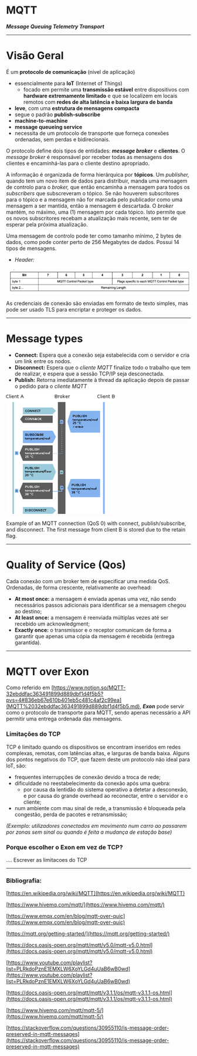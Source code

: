 # MQTT

***Message Queuing Telemetry Transport***

---

# Visão Geral

É um **protocolo de comunicação** (nível de aplicação)

- essencialmente para **IoT** (Internet of Things)
    - focado em permite uma **transmissão estável** entre dispositivos com **hardware extremamente limitado** e que se localizem em locais remotos com **redes de alta latência e baixa largura de banda**
- **leve**, com uma **estrutura de mensagens compacta**
- segue o padrão **publish-subscribe**
- **machine-to-machine**
- **message queueing service**
- necessita de um protocolo de transporte que forneça conexões ordenadas, sem perdas e bidirecionais.

O protocolo define dois tipos de entidades: ***message broker*** e **clientes**. O *message broker* é responsável por receber todas as mensagens dos clientes e encaminhá-las para o cliente destino apropriado. 

A informação é organizada de forma hierárquica por **tópicos**. Um *publisher,* quando tem um novo item de dados para distribuir, manda uma mensagem de controlo para o *broker,* que então encaminha a mensagem para todos os *subscribers* que subscreveram o tópico. Se não houverem subscritores para o tópico e a mensagem não for marcada pelo publicador como uma mensagem a ser mantida, então a mensagem é descartada. O *broker* mantém, no máximo, uma (1) mensagem por cada tópico. Isto permite que os novos subscritores recebam a atualização mais recente, sem ter de esperar pela próxima atualização.

Uma mensagem de controlo pode ter como tamanho mínimo, 2 bytes de dados, como pode conter perto de 256 Megabytes de dados. Possui 14 tipos de mensagens. 

- *Header:*

![Untitled](MQTT%2032ebddfac363491899d889dbf1d4f5b5/Untitled.png)

As credenciais de conexão são enviadas em formato de texto simples, mas pode ser usado TLS para encriptar e proteger os dados.

---

# Message types

- **Connect:** Espera que a conexão seja estabelecida com o servidor e cria um link entre os nodos.
- **Disconnect:** Espera que o *cliente MQTT* finalize todo o trabalho que tem de realizar, e espera que a sessão TCP/IP seja desconectada.
- **Publish:** Retorna imediatamente à thread da aplicação depois de passar o pedido para o *cliente MQTT*

![Example of an MQTT connection (QoS 0) with connect, publish/subscribe, and disconnect. The first message from client B is stored due to the retain flag.](MQTT%2032ebddfac363491899d889dbf1d4f5b5/300px-MQTT_protocol_example_without_QoS.svg.png)

Example of an MQTT connection (QoS 0) with connect, publish/subscribe, and disconnect. The first message from client B is stored due to the retain flag.

---

# Quality of Service (Qos)

Cada conexão com um broker tem de especificar uma medida QoS. Ordenadas, de forma crescente, relativamente ao overhead:

- **At most once:** a mensagem é enviada apenas uma vez, não sendo necessários passos adicionais para identificar se a mensagem chegou ao destino;
- **At least once:** a mensagem é reenviada múltiplas vezes até ser recebido um acknowledgment;
- **Exactly once:** o transmissor e o receptor comunicam de forma a garantir que apenas uma cópia da mensagem é recebida (entrega garantida).

---

# MQTT over Exon

Como referido em [https://www.notion.so/MQTT-32ebddfac363491899d889dbf1d4f5b5?pvs=4#836eb67e610b401eb5c481c4af2c99ea](MQTT%2032ebddfac363491899d889dbf1d4f5b5.md), ***Exon*** pode servir como o protocolo de transporte para MQTT, sendo apenas necessário a API permitir uma entrega ordenada das mensagens.

### Limitações do TCP

TCP é limitado quando os dispositivos se encontram inseridos em redes complexas, remotas, com latências altas, e larguras de banda baixa. Alguns dos pontos negativos do TCP, que fazem deste um protocolo não ideal para IoT, são:

- frequentes interrupções de conexão devido a troca de rede;
- dificuldade no reestabelecimento da conexão após uma quebra:
    - por causa da lentidão do sistema operativo a detetar a desconexão, e por causa do grande overhead ao reconectar, entre o servidor e o cliente;
- num ambiente com mau sinal de rede, a transmissão é bloqueada pela congestão, perda de pacotes e retransmissão;

*(Exemplo: utilizadores conectados em movimento num carro ao passarem por zonas sem sinal ou quando é feita a mudança de estação base)*

### Porque escolher o Exon em vez de TCP?

…. Escrever as limitacoes do TCP

---

### Bibliografia:

[https://en.wikipedia.org/wiki/MQTT](https://en.wikipedia.org/wiki/MQTT)

[https://www.hivemq.com/mqtt/](https://www.hivemq.com/mqtt/)

[https://www.emqx.com/en/blog/mqtt-over-quic](https://www.emqx.com/en/blog/mqtt-over-quic)

[https://mqtt.org/getting-started/](https://mqtt.org/getting-started/)

[https://docs.oasis-open.org/mqtt/mqtt/v5.0/mqtt-v5.0.html](https://docs.oasis-open.org/mqtt/mqtt/v5.0/mqtt-v5.0.html)

[https://www.youtube.com/playlist?list=PLRkdoPznE1EMXLW6XoYLGd4uUaB6wB0wd](https://www.youtube.com/playlist?list=PLRkdoPznE1EMXLW6XoYLGd4uUaB6wB0wd)

[https://docs.oasis-open.org/mqtt/mqtt/v3.1.1/os/mqtt-v3.1.1-os.html](https://docs.oasis-open.org/mqtt/mqtt/v3.1.1/os/mqtt-v3.1.1-os.html)

[https://www.hivemq.com/mqtt/mqtt-5/](https://www.hivemq.com/mqtt/mqtt-5/)

[https://stackoverflow.com/questions/30955110/is-message-order-preserved-in-mqtt-messages](https://stackoverflow.com/questions/30955110/is-message-order-preserved-in-mqtt-messages)